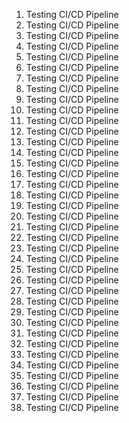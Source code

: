 
1. Testing CI/CD Pipeline
2. Testing CI/CD Pipeline
3. Testing CI/CD Pipeline
4. Testing CI/CD Pipeline
5. Testing CI/CD Pipeline
6. Testing CI/CD Pipeline
7. Testing CI/CD Pipeline
8. Testing CI/CD Pipeline
9. Testing CI/CD Pipeline
9. Testing CI/CD Pipeline
9. Testing CI/CD Pipeline
9. Testing CI/CD Pipeline
9. Testing CI/CD Pipeline
10. Testing CI/CD Pipeline
10. Testing CI/CD Pipeline
10. Testing CI/CD Pipeline
10. Testing CI/CD Pipeline
10. Testing CI/CD Pipeline
10. Testing CI/CD Pipeline
10. Testing CI/CD Pipeline
10. Testing CI/CD Pipeline
10. Testing CI/CD Pipeline
10. Testing CI/CD Pipeline
10. Testing CI/CD Pipeline
11. Testing CI/CD Pipeline
12. Testing CI/CD Pipeline
12. Testing CI/CD Pipeline
12. Testing CI/CD Pipeline
12. Testing CI/CD Pipeline
12. Testing CI/CD Pipeline
12. Testing CI/CD Pipeline
12. Testing CI/CD Pipeline
12. Testing CI/CD Pipeline
12. Testing CI/CD Pipeline
12. Testing CI/CD Pipeline
12. Testing CI/CD Pipeline
12. Testing CI/CD Pipeline
12. Testing CI/CD Pipeline

